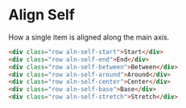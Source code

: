 # Align Self
How a single item is aligned along the main axis.
```html
<div class="row aln-self-start">Start</div>
<div class="row aln-self-end">End</div>
<div class="row aln-self-between">Between</div>
<div class="row aln-self-around">Around</div>
<div class="row aln-self-center">Center</div>
<div class="row aln-self-base">Base</div>
<div class="row aln-self-stretch">Stretch</div>
```